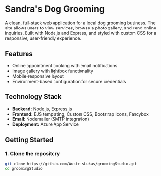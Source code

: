 # Sandra's Dog Grooming

A clean, full-stack web application for a local dog grooming business. The site allows users to view services, browse a photo gallery, and send online inquiries. Built with Node.js and Express, and styled with custom CSS for a responsive, user-friendly experience.

## Features

- Online appointment booking with email notifications
- Image gallery with lightbox functionality
- Mobile-responsive layout
- Environment-based configuration for secure credentials


## Technology Stack

- **Backend:** Node.js, Express.js
- **Frontend:** EJS templating, Custom CSS, Bootstrap Icons, Fancybox
- **Email:** Nodemailer (SMTP integration)
- **Deployment:** Azure App Service

## Getting Started

### 1. Clone the repository

```bash
git clone https://github.com/AustrisLukas/groomingStudio.git
cd groomingStudio